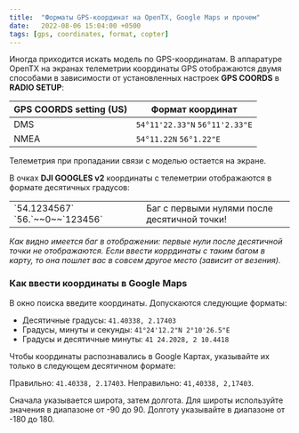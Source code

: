 ```yaml
---
title:  "Форматы GPS-координат на OpenTX, Google Maps и прочем"
date:   2022-08-06 15:04:00 +0500
tags: [gps, coordinates, format, copter]
---
```

Иногда приходится искать модель по GPS-координатам.
В аппаратуре OpenTX на экранах телеметрии координаты GPS отображаются двумя способами
в зависимости от установленных настроек **GPS COORDS** в **RADIO SETUP**:

| GPS COORDS setting (US) | Формат координат |
| --- | --- |
| DMS  | `54°11'22.33"N` `56°11'2.33"E` |
| NMEA | `54°11.22N` `56°1.22"E` |

Телеметрия при пропадании связи с моделью остается на экране.

В очках **DJI GOOGLES v2** координаты с телеметрии отображаются в формате десятичных градусов:

<table><tr>
<td> `54.1234567` `56.`~~0~~`123456` </td><td> Баг с первыми нулями после десятичной точки! </td>
</tr></table>

_Как видно имеется баг в отображении: первые нули после десятичной точки не отображаются. Если ввести коррдинаты с таким багом в карту, то она пошлет вас в совсем другое место (зависит от везения)._

### Как ввести координаты в Google Maps

В окно поиска введите координаты. Допускаются следующие форматы:
- Десятичные градусы: `41.40338, 2.17403`
- Градусы, минуты и секунды: `41°24'12.2"N 2°10'26.5"E`
- Градусы и десятичные минуты: `41 24.2028, 2 10.4418`

Чтобы координаты распознавались в Google Картах, указывайте их только в следующем десятичном формате:

Правильно: `41.40338, 2.17403`.
Неправильно: `41,40338, 2,17403`.

Сначала указывается широта, затем долгота.
Для широты используйте значения в диапазоне от -90 до 90.
Долготу указывайте в диапазоне от -180 до 180.
